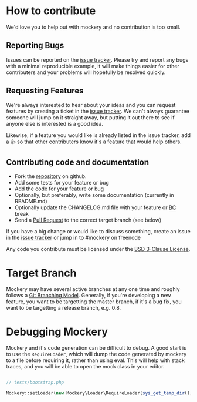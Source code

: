 # How to contribute

We'd love you to help out with mockery and no contribution is too small.

## Reporting Bugs

Issues can be reported on the [issue
tracker](https://github.com/padraic/mockery/issues). Please try and report any
bugs with a minimal reproducible example, it will make things easier for other
contributers and your problems will hopefully be resolved quickly.

## Requesting Features

We're always interested to hear about your ideas and you can request features by
creating a ticket in the [issue
tracker](https://github.com/padraic/mockery/issues). We can't always guarantee
someone will jump on it straight away, but putting it out there to see if anyone
else is interested is a good idea.

Likewise, if a feature you would like is already listed in
the issue tracker, add a :+1: so that other contributers know it's a feature
that would help others.

## Contributing code and documentation

* Fork the [repository](https://github.com/padraic/mockery) on github.
* Add some tests for your feature or bug
* Add the code for your feature or bug
* Optionally, but preferably, write some documentation (currently in README.md)
* Optionally update the CHANGELOG.md file with your feature or
  [BC](http://en.wikipedia.org/wiki/Backward_compatibility) break
* Send a [Pull
  Request](https://help.github.com/articles/creating-a-pull-request) to the correct target branch (see below)

If you have a big change or would like to discuss something, create an issue in
the [issue tracker](https://github.com/padraic/mockery/issues) or jump in to
\#mockery on freenode

Any code you contribute must be licensed under the [BSD 3-Clause
License](http://opensource.org/licenses/BSD-3-Clause).

# Target Branch

Mockery may have several active branches at any one time and roughly follows a
[Git Branching Model](https://igor.io/2013/10/21/git-branching-model.html).
Generally, if you're developing a new feature, you want to be targetting the
master branch, if it's a bug fix, you want to be targetting a release branch,
e.g. 0.8.

# Debugging Mockery

Mockery and it's code generation can be difficult to debug. A good start is to
use the `RequireLoader`, which will dump the code generated by mockery to a file
before requiring it, rather than using eval. This will help with stack traces,
and you will be able to open the mock class in your editor.

``` php

// tests/bootstrap.php

Mockery::setLoader(new Mockery\Loader\RequireLoader(sys_get_temp_dir()));

```

